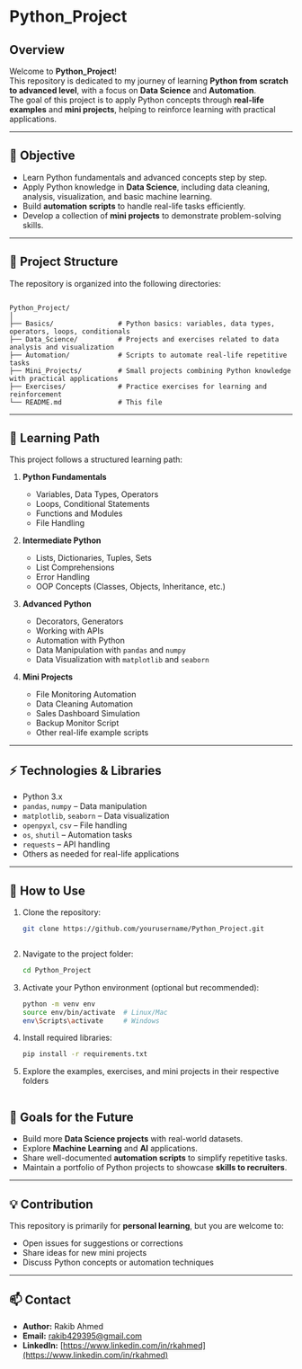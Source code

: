 # Python_Project

## Overview
Welcome to **Python_Project**!  
This repository is dedicated to my journey of learning **Python from scratch to advanced level**, with a focus on **Data Science** and **Automation**.  
The goal of this project is to apply Python concepts through **real-life examples** and **mini projects**, helping to reinforce learning with practical applications.

---

## 🚀 Objective
- Learn Python fundamentals and advanced concepts step by step.
- Apply Python knowledge in **Data Science**, including data cleaning, analysis, visualization, and basic machine learning.
- Build **automation scripts** to handle real-life tasks efficiently.
- Develop a collection of **mini projects** to demonstrate problem-solving skills.

---

## 📂 Project Structure
The repository is organized into the following directories:

```

Python_Project/
│
├── Basics/                # Python basics: variables, data types, operators, loops, conditionals
├── Data_Science/          # Projects and exercises related to data analysis and visualization
├── Automation/            # Scripts to automate real-life repetitive tasks
├── Mini_Projects/         # Small projects combining Python knowledge with practical applications
├── Exercises/             # Practice exercises for learning and reinforcement
└── README.md              # This file

````

---

## 📝 Learning Path
This project follows a structured learning path:

1. **Python Fundamentals**
   - Variables, Data Types, Operators
   - Loops, Conditional Statements
   - Functions and Modules
   - File Handling

2. **Intermediate Python**
   - Lists, Dictionaries, Tuples, Sets
   - List Comprehensions
   - Error Handling
   - OOP Concepts (Classes, Objects, Inheritance, etc.)

3. **Advanced Python**
   - Decorators, Generators
   - Working with APIs
   - Automation with Python
   - Data Manipulation with `pandas` and `numpy`
   - Data Visualization with `matplotlib` and `seaborn`

4. **Mini Projects**
   - File Monitoring Automation
   - Data Cleaning Automation
   - Sales Dashboard Simulation
   - Backup Monitor Script
   - Other real-life example scripts

---

## ⚡ Technologies & Libraries
- Python 3.x
- `pandas`, `numpy` – Data manipulation
- `matplotlib`, `seaborn` – Data visualization
- `openpyxl`, `csv` – File handling
- `os`, `shutil` – Automation tasks
- `requests` – API handling
- Others as needed for real-life applications

---

## 📖 How to Use
1. Clone the repository:
   ```bash
   git clone https://github.com/yourusername/Python_Project.git
````
````
2. Navigate to the project folder:

   ```bash
   cd Python_Project
   ```
3. Activate your Python environment (optional but recommended):

   ```bash
   python -m venv env
   source env/bin/activate  # Linux/Mac
   env\Scripts\activate     # Windows
   ```
4. Install required libraries:

   ```bash
   pip install -r requirements.txt
   ```
5. Explore the examples, exercises, and mini projects in their respective folders

````
````
## 📌 Goals for the Future

* Build more **Data Science projects** with real-world datasets.
* Explore **Machine Learning** and **AI** applications.
* Share well-documented **automation scripts** to simplify repetitive tasks.
* Maintain a portfolio of Python projects to showcase **skills to recruiters**.

---

## 💡 Contribution

This repository is primarily for **personal learning**, but you are welcome to:

* Open issues for suggestions or corrections
* Share ideas for new mini projects
* Discuss Python concepts or automation techniques

---

## 📫 Contact

* **Author:** Rakib Ahmed
* **Email:** [rakib429395@gmail.com](mailto:rakib429395@gmail.com)
* **LinkedIn:** [https://www.linkedin.com/in/rkahmed](https://www.linkedin.com/in/rkahmed)

```

